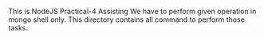 This is NodeJS Practical-4 Assisting
We have to perform given operation in mongo shell only.
This directory contains all command to perform those tasks.